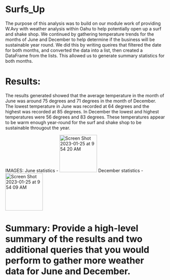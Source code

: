 # Surfs_Up
 The purpose of this analysis was to build on our module work of providing W.Avy with weather analysis within Oahu to help potentially open up a surf and shake shop. We continued by gathering temperature trends for the months of June and December to help determine if the business will be sustainable year round. We did this by writing queires that filtered the date for both months, and converted the data into a list, then created a DataFrame from the lists. This allowed us to generate summary statistics for both months. 

# Results: 

 The results generated showed that the average temperature in the month of June was around 75 degrees and 71 degrees in the month of December. The lowest temperature in June was recorded at 64 degrees and the highest was recorded at 85 degrees. In December the lowest and highest temperatures were 56 degrees and 83 degrees. These temperatures appear to be warm enough year-round for the surf and shake shop to be sustainable througout the year.

IMAGES:
June statistics - 
<img width="118" alt="Screen Shot 2023-01-25 at 9 54 20 AM" src="https://user-images.githubusercontent.com/117120227/214643748-7fd5e452-2928-40e7-a1a6-890feef3d93a.png">
December statistics - 
<img width="118" alt="Screen Shot 2023-01-25 at 9 54 09 AM" src="https://user-images.githubusercontent.com/117120227/214643699-3dd70ec6-107f-4e25-aafd-10850bc88c60.png">


# Summary: Provide a high-level summary of the results and two additional queries that you would perform to gather more weather data for June and December.
